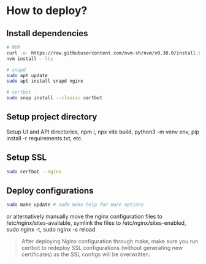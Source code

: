 # How to deploy?

## Install dependencies

```bash
# NVM
curl -o- https://raw.githubusercontent.com/nvm-sh/nvm/v0.38.0/install.sh | bash
nvm install --lts

# snapd
sudo apt update
sudo apt install snapd nginx

# certbot
sudo snap install --classic certbot
```

## Setup project directory
 Setup UI and API directories, npm i, npx vite build, python3 -m venv env, pip install -r requirements.txt, etc.

## Setup SSL
```bash
sudo certbot --nginx
```

## Deploy configurations

```bash
sudo make update # sudo make help for more options
```

or alternatively manually move the nginx configuration files to /etc/nginx/sites-available, symlink the files to /etc/nginx/sites-enabled, sudo nginx -t, sudo nginx -s reload

> After deploying Nginx configuration through make, make sure you run certbot to redeploy SSL configurations (without generating new certificates) as the SSL configs will be overwritten.